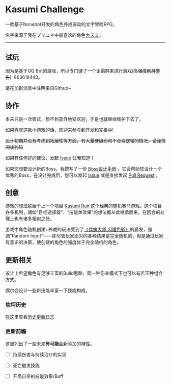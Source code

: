 # Kasumi Challenge

一款基于Nonebot开发的角色养成驱动的文字冒险RPG。

名字来源于我在プリコネ中最喜欢的角色[カスミ](https://dic.pixiv.net/a/%E3%82%AB%E3%82%B9%E3%83%9F%28%E3%83%97%E3%83%AA%E3%82%B3%E3%83%8D%29)。

---

## 试玩

因为是基于QQ Bot的游戏，所以专门键了一个企鹅群来进行游戏(~~高强度刷屏警告~~): 863618443。

请在加群消息中注明来自Github~

## 协作

本来只是一次尝试，想不到意外地受欢迎，于是也就继续维护下去了。

如果喜欢这款小游戏的话，欢迎来参与到开发和完善中!

~~设计初期并没有考虑到拓展性等方面，有大量硬编码和不合理逻辑的情况，请谨慎阅读代码~~

如果有任何好的建议，发起 [Issue](https://github.com/rmuchan/kasumi-challenge/issues) 让我知道！

如果您想要设计新的Boss，我撰写了一份 [Boss设计手册](doc/Kasumi%20Challenge%20Boss%E8%AE%BE%E8%AE%A1%E6%89%8B%E5%86%8C.md) ，它会帮助您设计一个优秀的Boss，在设计完成后，您可以发起 [Issue](https://github.com/rmuchan/kasumi-challenge/issues) 或是直接发起 [Pull Request](https://github.com/rmuchan/kasumi-challenge/pulls) 。

## 创意

游戏的想法脱胎于上一个项目 [Kasumi Run](https://github.com/IceZero610/KasumiRun) 这个经典的随机赛马游戏。这个项目许多机制，诸如“目标选择器”、“技能单效果”的想法都从此继承而来，在回合的处理上也有诸多相似之处。

游戏中角色随机创建+养成的玩法受到了[《偶像大师 闪耀色彩》](https://go.enza.fun/4kbfsG)的启发，强调"Random Input"——即尽管玩家面对的各种结果是完全随机的，但是通过玩家有意识的决策，使创建的角色的强度优于完全随机的角色。

## 更新相关

设计上希望角色有足够丰富的Build思路，同一种伤害模式下也可以有若干种组合方式。

偶尔会设计一些新技能丰富一下技能构成。

### ~~坎坷历史~~
在这里查看[历史更新日志](https://github.com/rmuchan/kasumi-challenge/blob/auto-docs/doc/更新日志.md)

### 更新前瞻
这里列出了一些未来**有可能**会新添加的特性。

- [ ] 持续伤害与持续治疗的实现
- [ ] 死亡触发技能
- [ ] 开局自带的技能效果/Buff

